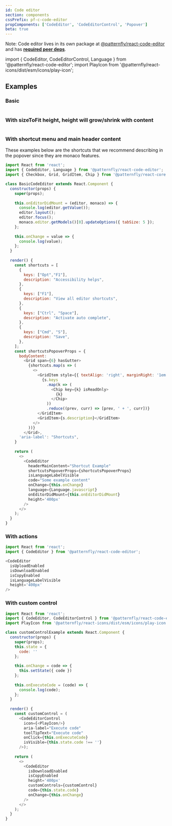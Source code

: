 ```yaml
---
id: Code editor
section: components
cssPrefix: pf-c-code-editor
propComponents: ['CodeEditor', 'CodeEditorControl', 'Popover']
beta: true
---
```


Note: Code editor lives in its own package at [@patternfly/react-code-editor](https://www.npmjs.com/package/@patternfly/react-code-editor) and has [**required peer deps**](https://github.com/patternfly/patternfly-react/blob/main/packages/react-code-editor/package.json).

import { CodeEditor, CodeEditorControl, Language } from '@patternfly/react-code-editor';
import PlayIcon from '@patternfly/react-icons/dist/esm/icons/play-icon';

## Examples

### Basic

```ts file="./CodeEditorBasic.tsx"
```

### With sizeToFit height, height will grow/shrink with content

```ts file="./CodeEditorSizeToFit.tsx"
```

### With shortcut menu and main header content

These examples below are the shortcuts that we recommend describing in the popover since they are monaco features.

```js
import React from 'react';
import { CodeEditor, Language } from '@patternfly/react-code-editor';
import { Checkbox, Grid, GridItem, Chip } from '@patternfly/react-core';

class BasicCodeEditor extends React.Component {
  constructor(props) {
    super(props);
    
    this.onEditorDidMount = (editor, monaco) => {
      console.log(editor.getValue());
      editor.layout();
      editor.focus();
      monaco.editor.getModels()[0].updateOptions({ tabSize: 5 });
    };
    
    this.onChange = value => {
      console.log(value);
    };
  }
  
  render() {
    const shortcuts = [
      {
        keys: ["Opt","F1"],
        description: "Accessibility helps",
      },
      {
        keys: ["F1"],
        description: "View all editor shortcuts",
      },
      {
        keys: ["Ctrl", "Space"],
        description: "Activate auto complete",
      },
      {
        keys: ["Cmd", "S"],
        description: "Save",
      },
    ];
    const shortcutsPopoverProps = {
      bodyContent:
        <Grid span={6} hasGutter>
          {shortcuts.map(s => (
            <>
              <GridItem style={{ textAlign: 'right', marginRight: '1em' }}>
                {s.keys
                  .map(k => (
                    <Chip key={k} isReadOnly>
                      {k}
                    </Chip>
                  ))
                  .reduce((prev, curr) => [prev, ' + ', curr])}
              </GridItem>
              <GridItem>{s.description}</GridItem>
            </>
          ))}
        </Grid>,
      'aria-label': "Shortcuts",
    }
    
    return (
      <>
        <CodeEditor
          headerMainContent="Shortcut Example"
          shortcutsPopoverProps={shortcutsPopoverProps}
          isLanguageLabelVisible
          code="Some example content"
          onChange={this.onChange}
          language={Language.javascript}
          onEditorDidMount={this.onEditorDidMount}
          height='400px'
        />
      </>
    );
  }
}
```

### With actions

```js
import React from 'react';
import { CodeEditor } from '@patternfly/react-code-editor';

<CodeEditor
  isUploadEnabled
  isDownloadEnabled
  isCopyEnabled
  isLanguageLabelVisible
  height='400px'
/>
```

### With custom control

```js
import React from 'react';
import { CodeEditor, CodeEditorControl } from '@patternfly/react-code-editor';
import PlayIcon from '@patternfly/react-icons/dist/esm/icons/play-icon';

class customControlExample extends React.Component {
  constructor(props) {
    super(props);
    this.state = {
      code: ''
    };
    
    this.onChange = code => {
      this.setState({ code })
    };
    
    this.onExecuteCode = (code) => {
      console.log(code);
    };
  }
 
  render() {
    const customControl = (
      <CodeEditorControl 
        icon={<PlayIcon/>}
        aria-label="Execute code"
        toolTipText="Execute code"
        onClick={this.onExecuteCode}
        isVisible={this.state.code !== ''}
      />);
    
    return (
      <>
        <CodeEditor
          isDownloadEnabled
          isCopyEnabled
          height='400px'
          customControls={customControl}
          code={this.state.code}
          onChange={this.onChange}
        />
      </>
    );
  }
}
```
